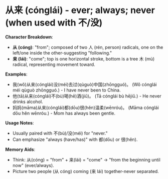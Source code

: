 # **从来 (cónglái) - ever; always; never (when used with 不/没)**

**Character Breakdown**:  
- **从 (cóng)**: "from"; composed of two 人 (rén, person) radicals, one on the left/one inside the other-suggesting "following."  
- **来 (lái)**: "come"; top is one horizontal stroke, bottom is a tree 木 (mù) radical, representing movement toward.

**Examples**:  
- 我(wǒ)从来(cónglái)没(méi)去过(qùguò)中国(zhōngguó)。 (Wǒ cónglái méi qùguò zhōngguó.) - I have never been to China.  
- 他(tā)从来(cónglái)不(bù)喝(hē)酒(jiǔ)。 (Tā cónglái bù hējiǔ.) - He never drinks alcohol.  
- 妈妈(māma)从来(cónglái)都(dōu)很(hěn)温柔(wēnróu)。 (Māma cónglái dōu hěn wēnróu.) - Mom has always been gentle.

**Usage Notes**:  
- Usually paired with 不(bù)/没(méi) for "never."  
- Can emphasize "always (have/has)" with 都(dōu) or 很(hěn).

**Memory Aids**:  
- Think: 从(cóng) = "from" + 来(lái) = "come" → "from the beginning until now" (ever/always).  
- Picture two people (从 cóng) coming (来 lái) together-never separated.
